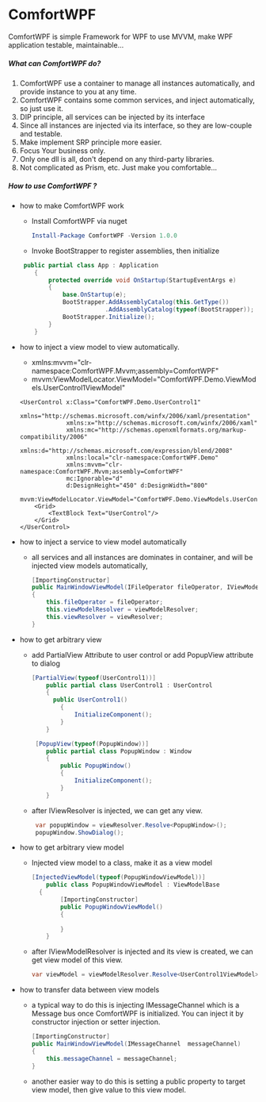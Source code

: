 # ComfortWPF
ComfortWPF is simple Framework for WPF to use MVVM, make WPF application testable, maintainable...

##### What can ComfortWPF  do?

1. ComfortWPF  use a container to manage all instances automatically,  and provide instance to you at any time. 
2. ComfortWPF  contains some common services, and inject automatically, so just use it.
3. DIP principle, all services can be injected by its interface
4. Since all instances are injected via its interface, so they are low-couple and testable.
5. Make implement SRP principle more easier.
6. Focus Your business only.
7. Only one dll is all, don't depend on any third-party libraries.
8. Not complicated as Prism, etc. Just make you comfortable... 



##### How to use ComfortWPF ?

- how to make ComfortWPF work

  - Install ComfortWPF via nuget

    ```powershell
    Install-Package ComfortWPF -Version 1.0.0
    ```

  - Invoke BootStrapper to register assemblies, then initialize 

  ```c#
   public partial class App : Application
      {
          protected override void OnStartup(StartupEventArgs e)
          {
              base.OnStartup(e);
              BootStrapper.AddAssemblyCatalog(this.GetType())
                          .AddAssemblyCatalog(typeof(BootStrapper));
              BootStrapper.Initialize();
          }
      }
  ```

  

- how to inject a view model to view automatically.

  - xmlns:mvvm="clr-namespace:ComfortWPF.Mvvm;assembly=ComfortWPF"
  - mvvm:ViewModelLocator.ViewModel="ComfortWPF.Demo.ViewModels.UserControl1ViewModel"

  ```xaml
  <UserControl x:Class="ComfortWPF.Demo.UserControl1"
               xmlns="http://schemas.microsoft.com/winfx/2006/xaml/presentation"
               xmlns:x="http://schemas.microsoft.com/winfx/2006/xaml"
               xmlns:mc="http://schemas.openxmlformats.org/markup-compatibility/2006" 
               xmlns:d="http://schemas.microsoft.com/expression/blend/2008" 
               xmlns:local="clr-namespace:ComfortWPF.Demo"
               xmlns:mvvm="clr-namespace:ComfortWPF.Mvvm;assembly=ComfortWPF"
               mc:Ignorable="d" 
               d:DesignHeight="450" d:DesignWidth="800"
               mvvm:ViewModelLocator.ViewModel="ComfortWPF.Demo.ViewModels.UserControl1ViewModel">
      <Grid>
          <TextBlock Text="UserControl"/>
      </Grid>
  </UserControl>
  
  ```

  

- how to inject a service to view model automatically

  - all services and all instances are dominates in container, and will be injected view models automatically,

    ```c#
    [ImportingConstructor]
	public MainWindowViewModel(IFileOperator fileOperator, IViewModelResolver viewModelResolver, IViewResolver viewResolver)
	{
		this.fileOperator = fileOperator;
		this.viewModelResolver = viewModelResolver;
		this.viewResolver = viewResolver;
	}
    ```

    

- how to get arbitrary view

  - add PartialView Attribute to user control or add PopupView attribute to dialog 

    ```c#
    [PartialView(typeof(UserControl1))]
        public partial class UserControl1 : UserControl
        {
          public UserControl1()
            {
                InitializeComponent();
            }
        }
    
     [PopupView(typeof(PopupWindow))]
        public partial class PopupWindow : Window
        {
            public PopupWindow()
            {
                InitializeComponent();
            }
        }
    ```
    
    
    
  - after IViewResolver is injected, we can get any view.

    ```c#
     var popupWindow = viewResolver.Resolve<PopupWindow>();
     popupWindow.ShowDialog();
    ```

    

- how to get arbitrary view model

  - Injected view model to a class, make it as a view model

    ```c#
    [InjectedViewModel(typeof(PopupWindowViewModel))]
        public class PopupWindowViewModel : ViewModelBase
      {
            [ImportingConstructor]
            public PopupWindowViewModel()
            {
                
            }
        }
    ```
    
    
    
  - after IViewModelResolver is injected and its view is created, we can get view model of this view.

    ```c#
    var viewModel = viewModelResolver.Resolve<UserControl1ViewModel>();
    ```

    

- how to transfer data between view models

  - a typical way to do this is injecting IMessageChannel which is a Message bus once ComfortWPF is initialized. You can inject it by constructor injection or setter injection.

    ```C#
    [ImportingConstructor]
	public MainWindowViewModel(IMessageChannel  messageChannel)
	{
		this.messageChannel = messageChannel;
	}
    ```

  - another easier way to do this is setting a public property to target view model, then give value to this view model.

  

